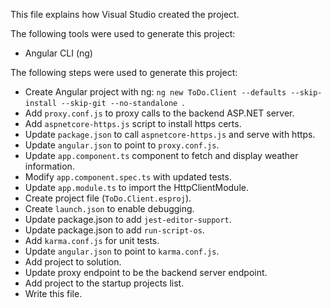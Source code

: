 This file explains how Visual Studio created the project.

The following tools were used to generate this project:
- Angular CLI (ng)

The following steps were used to generate this project:
- Create Angular project with ng: `ng new ToDo.Client --defaults --skip-install --skip-git --no-standalone `.
- Add `proxy.conf.js` to proxy calls to the backend ASP.NET server.
- Add `aspnetcore-https.js` script to install https certs.
- Update `package.json` to call `aspnetcore-https.js` and serve with https.
- Update `angular.json` to point to `proxy.conf.js`.
- Update `app.component.ts` component to fetch and display weather information.
- Modify `app.component.spec.ts` with updated tests.
- Update `app.module.ts` to import the HttpClientModule.
- Create project file (`ToDo.Client.esproj`).
- Create `launch.json` to enable debugging.
- Update package.json to add `jest-editor-support`.
- Update package.json to add `run-script-os`.
- Add `karma.conf.js` for unit tests.
- Update `angular.json` to point to `karma.conf.js`.
- Add project to solution.
- Update proxy endpoint to be the backend server endpoint.
- Add project to the startup projects list.
- Write this file.
